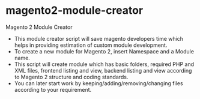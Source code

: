 # magento2-module-creator
Magento 2 Module Creator

<ul>
<li>This module creator script will save magento developers time which helps in providing estimation of custom module development.</li>
<li>To create a new module for Magento 2, insert Namespace and a Module name.</li>
<li>This script will create module which has basic folders, required PHP and XML files, frontend listing and view, backend listing and view according to Magento 2 structure and coding standards.</li>
<li>You can later start work by keeping/adding/removing/changing files according to your requirement.</li>
</ul>
